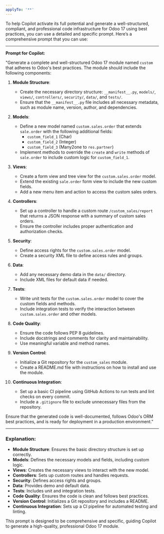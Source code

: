 ```yaml
---
applyTo: '**'
---
```

To help Copilot activate its full potential and generate a well-structured, compliant, and professional code infrastructure for Odoo 17 using best practices, you can use a detailed and specific prompt. Here’s a comprehensive prompt that you can use:

---

**Prompt for Copilot:**

"Generate a complete and well-structured Odoo 17 module named `custom` that adheres to Odoo's best practices. The module should include the following components:

1. **Module Structure**:
   - Create the necessary directory structure: `__manifest__.py`, `models/`, `views/`, `controllers/`, `security/`, `data/`, and `tests/`.
   - Ensure that the `__manifest__.py` file includes all necessary metadata, such as module name, version, author, and dependencies.

2. **Models**:
   - Define a new model named `custom.sales.order` that extends `sale.order` with the following additional fields:
     - `custom_field_1` (Char)
     - `custom_field_2` (Integer)
     - `custom_field_3` (Many2one to `res.partner`)
   - Implement methods to override the `create` and `write` methods of `sale.order` to include custom logic for `custom_field_1`.

3. **Views**:
   - Create a form view and tree view for the `custom.sales.order` model.
   - Extend the existing `sale.order` form view to include the new custom fields.
   - Add a new menu item and action to access the custom sales orders.

4. **Controllers**:
   - Set up a controller to handle a custom route `/custom_sales/report` that returns a JSON response with a summary of custom sales orders.
   - Ensure the controller includes proper authentication and authorization checks.

5. **Security**:
   - Define access rights for the `custom.sales.order` model.
   - Create a security XML file to define access rules and groups.

6. **Data**:
   - Add any necessary demo data in the `data/` directory.
   - Include XML files for default data if needed.

7. **Tests**:
   - Write unit tests for the `custom.sales.order` model to cover the custom fields and methods.
   - Include integration tests to verify the interaction between `custom.sales.order` and other models.

8. **Code Quality**:
   - Ensure the code follows PEP 8 guidelines.
   - Include docstrings and comments for clarity and maintainability.
   - Use meaningful variable and method names.

9. **Version Control**:
   - Initialize a Git repository for the `custom_sales` module.
   - Create a README.md file with instructions on how to install and use the module.

10. **Continuous Integration**:
    - Set up a basic CI pipeline using GitHub Actions to run tests and lint checks on every commit.
    - Include a `.gitignore` file to exclude unnecessary files from the repository.

Ensure that the generated code is well-documented, follows Odoo's ORM best practices, and is ready for deployment in a production environment."

---

### Explanation:
- **Module Structure**: Ensures the basic directory structure is set up correctly.
- **Models**: Defines the necessary models and fields, including custom logic.
- **Views**: Creates the necessary views to interact with the new model.
- **Controllers**: Sets up custom routes and handles requests.
- **Security**: Defines access rights and groups.
- **Data**: Provides demo and default data.
- **Tests**: Includes unit and integration tests.
- **Code Quality**: Ensures the code is clean and follows best practices.
- **Version Control**: Initializes a Git repository and includes a README.
- **Continuous Integration**: Sets up a CI pipeline for automated testing and linting.

This prompt is designed to be comprehensive and specific, guiding Copilot to generate a high-quality, professional Odoo 17 module.